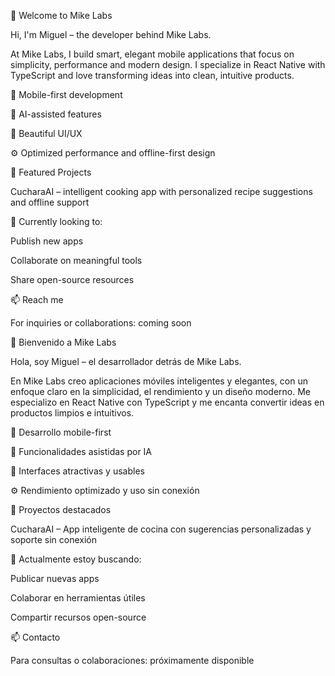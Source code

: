 👋 Welcome to Mike Labs

Hi, I'm Miguel – the developer behind Mike Labs.

At Mike Labs, I build smart, elegant mobile applications that focus on simplicity, performance and modern design. I specialize in React Native with TypeScript and love transforming ideas into clean, intuitive products.

📱 Mobile-first development

🧠 AI-assisted features

🎨 Beautiful UI/UX

⚙️ Optimized performance and offline-first design

🚀 Featured Projects

CucharaAI – intelligent cooking app with personalized recipe suggestions and offline support

💼 Currently looking to:

Publish new apps

Collaborate on meaningful tools

Share open-source resources

📫 Reach me

For inquiries or collaborations: coming soon

👋 Bienvenido a Mike Labs

Hola, soy Miguel – el desarrollador detrás de Mike Labs.

En Mike Labs creo aplicaciones móviles inteligentes y elegantes, con un enfoque claro en la simplicidad, el rendimiento y un diseño moderno. Me especializo en React Native con TypeScript y me encanta convertir ideas en productos limpios e intuitivos.

📱 Desarrollo mobile-first

🧠 Funcionalidades asistidas por IA

🎨 Interfaces atractivas y usables

⚙️ Rendimiento optimizado y uso sin conexión

🚀 Proyectos destacados

CucharaAI – App inteligente de cocina con sugerencias personalizadas y soporte sin conexión

💼 Actualmente estoy buscando:

Publicar nuevas apps

Colaborar en herramientas útiles

Compartir recursos open-source

📫 Contacto

Para consultas o colaboraciones: próximamente disponible

